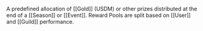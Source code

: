 A predefined allocation of [[Gold]] (USDM) or other prizes distributed at the end of a [[Season]] or [[Event]]. Reward Pools are split based on [[User]] and [[Guild]] performance.